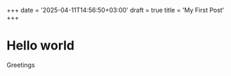 +++
date = '2025-04-11T14:56:50+03:00'
draft = true
title = 'My First Post'
+++

# Hello world

Greetings